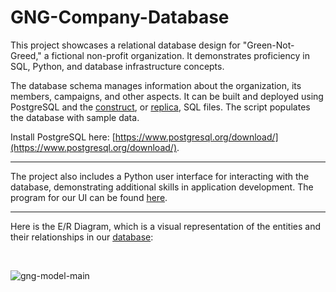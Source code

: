 # GNG-Company-Database

This project showcases a relational database design for "Green-Not-Greed," a fictional non-profit organization. It demonstrates proficiency in SQL, Python, and database infrastructure concepts. <br>

The database schema manages information about the organization, its members, campaigns, and other aspects. It can be built and deployed using PostgreSQL and the [construct](https://github.com/NeddTheRedd/GNG-Company-Database/blob/main/gng-construct.sql), or [replica](https://github.com/NeddTheRedd/GNG-Company-Database/blob/main/gng_dump.sql), SQL files. The script populates the database with sample data. <br>

Install PostgreSQL here: [https://www.postgresql.org/download/](https://www.postgresql.org/download/).

---
The project also includes a Python user interface for interacting with the database, demonstrating additional skills in application development. The program for our UI can be found [here](https://github.com/NeddTheRedd/GNG-Company-Database/blob/main/gng.py). <br>

---

Here is the E/R Diagram, which is a visual representation of the entities and their relationships in our [database](https://github.com/NeddTheRedd/GNG-Company-Database/blob/main/gng-construct.sql):

<br>

![gng-model-main](https://github.com/NeddTheRedd/GNG-Company-Database/assets/153869055/f05baa56-2ef2-447e-b93c-62d991b7f444)
